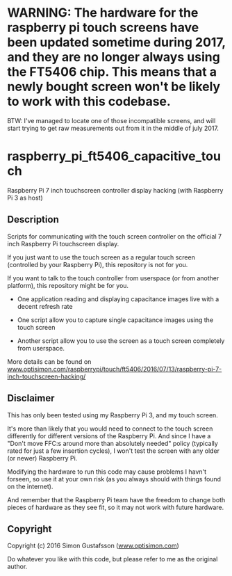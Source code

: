 # WARNING: The hardware for the raspberry pi touch screens have been updated sometime during 2017, and they are no longer always using the FT5406 chip. This means that a newly bought screen won't be likely to work with this codebase.

BTW: I've managed to locate one of those incompatible screens, and will start trying to get raw measurements out from it in the middle of july 2017.

# raspberry_pi_ft5406_capacitive_touch

Raspberry Pi 7 inch touchscreen controller display hacking (with Raspberry Pi 3 as host)


## Description

Scripts for communicating with the touch screen controller on the
official 7 inch Raspberry Pi touchscreen display.

If you just want to use the touch screen as a regular touch screen (controlled
by your Raspberry Pi), this repository is not for you.

If you want to talk to the touch controller from userspace
(or from another platform), this repository might be for you.

 - One application reading and displaying capacitance images live with a decent refresh rate

 - One script allow you to capture single capacitance images using the touch screen

 - Another script allow you to use the screen as a touch screen completely from
userspace.

More details can be found on www.optisimon.com/raspberrypi/touch/ft5406/2016/07/13/raspberry-pi-7-inch-touchscreen-hacking/


## Disclaimer
This has only been tested using my Raspberry Pi 3, and my touch screen.

It's more than likely that you would need to connect to the touch screen
differently for different versions of the Raspberry Pi.
And since I have a "Don't move FFC:s around more than absolutely needed" policy
(typically rated for just a few insertion cycles), I won't test the screen with
any older (or newer) Raspberry Pi.

Modifying the hardware to run this code may cause problems I havn't forseen, so
use it at your own risk (as you always should with things found on the internet).

And remember that the Raspberry Pi team have the freedom to change both pieces
of hardware as they see fit, so it may not work with future hardware.


## Copyright

Copyright (c) 2016 Simon Gustafsson (www.optisimon.com)

Do whatever you like with this code, but please refer to me as the original author.
